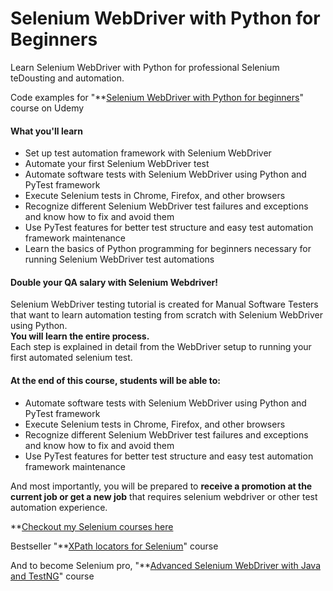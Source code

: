 # Selenium WebDriver with Python for Beginners
Learn Selenium WebDriver with Python for professional Selenium teDousting and automation.

Code examples for "**[Selenium WebDriver with Python for beginners](https://www.udemy.com/course/selenium-webdriver-python-course/?referralCode=58A27F30D4182400844C)" course on Udemy  

#### What you'll learn  
 - Set up test automation framework with Selenium WebDriver
 - Automate your first Selenium WebDriver test
 - Automate software tests with Selenium WebDriver using Python and PyTest framework
 - Execute Selenium tests in Chrome, Firefox, and other browsers
 - Recognize different Selenium WebDriver test failures and exceptions and know how to fix and avoid them
 - Use PyTest features for better test structure and easy test automation framework maintenance
 - Learn the basics of Python programming for beginners necessary for running Selenium WebDriver test automations
 
#### Double your QA salary with Selenium Webdriver!  
Selenium WebDriver testing tutorial is created for Manual Software Testers that want to learn automation testing from scratch with Selenium WebDriver using Python.  
**You will learn the entire process.**    
Each step is explained in detail from the WebDriver setup to running your first automated selenium test.  

#### At the end of this course, students will be able to:   
 - Automate software tests with Selenium WebDriver using Python and PyTest framework   
 - Execute Selenium tests in Chrome, Firefox, and other browsers   
 - Recognize different Selenium WebDriver test failures and exceptions and know how to fix and avoid them   
 - Use PyTest features for better test structure and easy test automation framework maintenance   

And most importantly, you will be prepared to **receive a promotion at the current job or get a new job** that requires selenium webdriver or other test automation experience.

**[Checkout my Selenium courses here](https://practicetestautomation.com/courses/)

Bestseller "**[XPath locators for Selenium](https://www.udemy.com/course/xpath-locators-for-selenium/?referralCode=ACB28329B5AC2333DDCC/)" course

And to become Selenium pro, "**[Advanced Selenium WebDriver with Java and TestNG](https://www.udemy.com/course/advanced-selenium-webdriver/?referralCode=3B2C78FCD0550DEA0920/)" course
